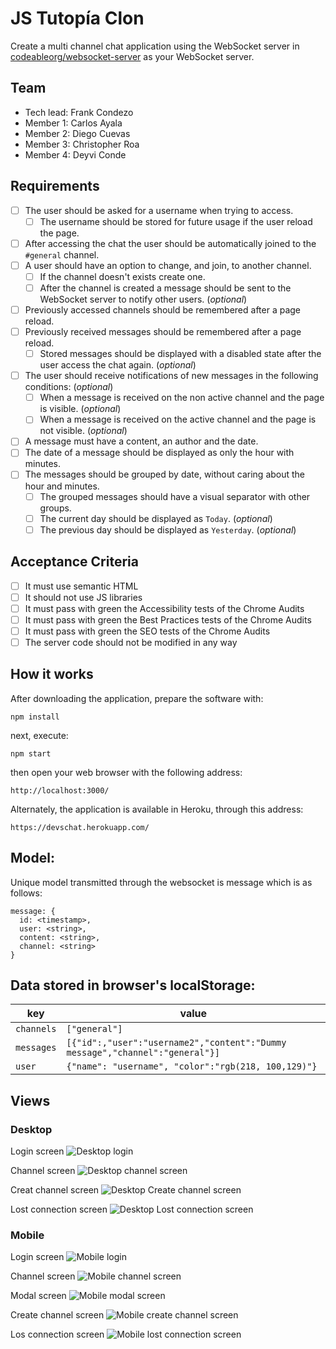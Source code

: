 # JS Tutopía Clon

Create a multi channel chat application using the WebSocket server in [codeableorg/websocket-server](https://github.com/codeableorg/websocket-server) as your WebSocket server.

## Team

- Tech lead: Frank Condezo
- Member 1: Carlos Ayala
- Member 2: Diego Cuevas
- Member 3: Christopher Roa
- Member 4: Deyvi Conde

## Requirements

- [ ] The user should be asked for a username when trying to access.
  - [ ] The username should be stored for future usage if the user reload the page.
- [ ] After accessing the chat the user should be automatically joined to the `#general` channel.
- [ ] A user should have an option to change, and join, to another channel.
  - [ ] If the channel doesn't exists create one.
  - [ ] After the channel is created a message should be sent to the WebSocket server to notify other users. (_optional_)
- [ ] Previously accessed channels should be remembered after a page reload.
- [ ] Previously received messages should be remembered after a page reload.
  - [ ] Stored messages should be displayed with a disabled state after the user access the chat again. (_optional_)
- [ ] The user should receive notifications of new messages in the following conditions: (_optional_)
  - [ ] When a message is received on the non active channel and the page is visible. (_optional_)
  - [ ] When a message is received on the active channel and the page is not visible. (_optional_)
- [ ] A message must have a content, an author and the date.
- [ ] The date of a message should be displayed as only the hour with minutes.
- [ ] The messages should be grouped by date, without caring about the hour and minutes.
  - [ ] The grouped messages should have a visual separator with other groups. 
  - [ ] The current day should be displayed as `Today`. (_optional_)
  - [ ] The previous day should be displayed as `Yesterday`. (_optional_)

## Acceptance Criteria

- [ ] It must use semantic HTML
- [ ] It should not use JS libraries
- [ ] It must pass with green the Accessibility tests of the Chrome Audits
- [ ] It must pass with green the Best Practices tests of the Chrome Audits
- [ ] It must pass with green the SEO tests of the Chrome Audits
- [ ] The server code should not be modified in any way

## How it works

After downloading the application, prepare the software with:
```
npm install
```

next, execute:
```
npm start
```
then open your web browser with the following address:
```
http://localhost:3000/
```

Alternately, the application is available in Heroku, through this address:

```
https://devschat.herokuapp.com/
```


## Model:

Unique model transmitted through the websocket is message which is as follows:

```
message: {
  id: <timestamp>,
  user: <string>,
  content: <string>,
  channel: <string>
}
```

## Data stored in browser's localStorage:

|   key  |   value   |
|--------|-----------|
|`channels`|`["general"]`|
|`messages`|`[{"id":,"user":"username2","content":"Dummy message","channel":"general"}]`|
|`user`|`{"name": "username", "color":"rgb(218, 100,129)"}`|

## Views

### Desktop

Login screen
![Desktop login](images/desktop001.png)

Channel screen
![Desktop channel screen](images/desktop002.png)

Creat channel screen
![Desktop Create channel screen](images/desktop003.png)

Lost connection screen
![Desktop Lost connection screen](images/desktop004.png)

### Mobile

Login screen
![Mobile login](images/mobile001.png)

Channel screen
![Mobile channel screen](images/mobile002.png)

Modal screen
![Mobile modal screen](images/mobile003.png)

Create channel screen
![Mobile create channel screen](images/mobile004.png)

Los connection screen
![Mobile lost connection screen](images/mobile005.png)
